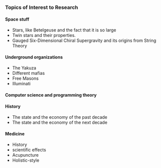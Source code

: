 ### Topics of Interest to Research

#### Space stuff
- Stars, like Betelgeuse and the fact that it is so large
- Twin stars and their properties.
- Gauged Six-Dimensional Chiral Supergravity and its origins from String Theory

#### Underground organizations
- The Yakuza
- Different mafias
- Free Masons
- Illuminati

#### Computer science and programming theory 

#### History
- The state and the economy of the past decade
- The state and the economy of the next decade

#### Medicine
- History
- scientific effects
- Acupuncture 
- Holistic-style
